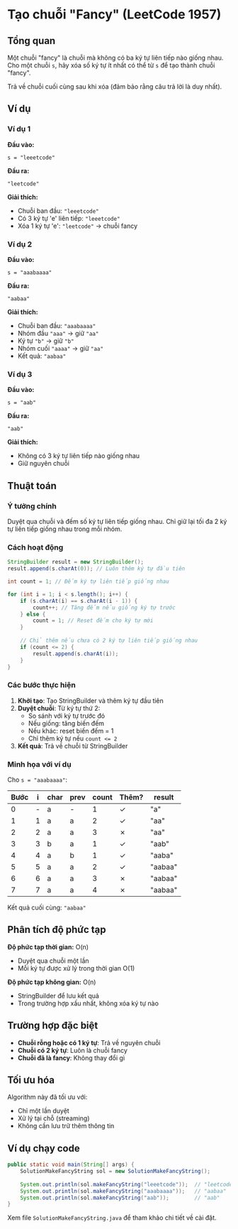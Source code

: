 # Tạo chuỗi "Fancy" (LeetCode 1957)

## Tổng quan
Một chuỗi "fancy" là chuỗi mà không có ba ký tự liên tiếp nào giống nhau. Cho một chuỗi `s`, hãy xóa số ký tự ít nhất có thể từ `s` để tạo thành chuỗi "fancy".

Trả về chuỗi cuối cùng sau khi xóa (đảm bảo rằng câu trả lời là duy nhất).

## Ví dụ

### Ví dụ 1
**Đầu vào:**
```
s = "leeetcode"
```
**Đầu ra:**
```
"leetcode"
```
**Giải thích:**
- Chuỗi ban đầu: `"leeetcode"`
- Có 3 ký tự 'e' liên tiếp: `"leeetcode"`
- Xóa 1 ký tự 'e': `"leetcode"` → chuỗi fancy

### Ví dụ 2
**Đầu vào:**
```
s = "aaabaaaa"
```
**Đầu ra:**
```
"aabaa"
```
**Giải thích:**
- Chuỗi ban đầu: `"aaabaaaa"`
- Nhóm đầu `"aaa"` → giữ `"aa"`
- Ký tự `"b"` → giữ `"b"`
- Nhóm cuối `"aaaa"` → giữ `"aa"`
- Kết quả: `"aabaa"`

### Ví dụ 3
**Đầu vào:**
```
s = "aab"
```
**Đầu ra:**
```
"aab"
```
**Giải thích:**
- Không có 3 ký tự liên tiếp nào giống nhau
- Giữ nguyên chuỗi

## Thuật toán

### Ý tưởng chính
Duyệt qua chuỗi và đếm số ký tự liên tiếp giống nhau. Chỉ giữ lại tối đa 2 ký tự liên tiếp giống nhau trong mỗi nhóm.

### Cách hoạt động
```java
StringBuilder result = new StringBuilder();
result.append(s.charAt(0)); // Luôn thêm ký tự đầu tiên

int count = 1; // Đếm ký tự liên tiếp giống nhau

for (int i = 1; i < s.length(); i++) {
    if (s.charAt(i) == s.charAt(i - 1)) {
        count++; // Tăng đếm nếu giống ký tự trước
    } else {
        count = 1; // Reset đếm cho ký tự mới
    }
    
    // Chỉ thêm nếu chưa có 2 ký tự liên tiếp giống nhau
    if (count <= 2) {
        result.append(s.charAt(i));
    }
}
```

### Các bước thực hiện
1. **Khởi tạo**: Tạo StringBuilder và thêm ký tự đầu tiên
2. **Duyệt chuỗi**: Từ ký tự thứ 2:
   - So sánh với ký tự trước đó
   - Nếu giống: tăng biến đếm
   - Nếu khác: reset biến đếm = 1
   - Chỉ thêm ký tự nếu `count <= 2`
3. **Kết quả**: Trả về chuỗi từ StringBuilder

### Minh họa với ví dụ
Cho `s = "aaabaaaa"`:

| Bước | i | char | prev | count | Thêm? | result     |
|------|---|------|------|-------|-------|------------|
| 0    | - | a    | -    | 1     | ✓     | "a"        |
| 1    | 1 | a    | a    | 2     | ✓     | "aa"       |
| 2    | 2 | a    | a    | 3     | ✗     | "aa"       |
| 3    | 3 | b    | a    | 1     | ✓     | "aab"      |
| 4    | 4 | a    | b    | 1     | ✓     | "aaba"     |
| 5    | 5 | a    | a    | 2     | ✓     | "aabaa"    |
| 6    | 6 | a    | a    | 3     | ✗     | "aabaa"    |
| 7    | 7 | a    | a    | 4     | ✗     | "aabaa"    |

Kết quả cuối cùng: `"aabaa"`

## Phân tích độ phức tạp

**Độ phức tạp thời gian:** O(n)
- Duyệt qua chuỗi một lần
- Mỗi ký tự được xử lý trong thời gian O(1)

**Độ phức tạp không gian:** O(n)
- StringBuilder để lưu kết quả
- Trong trường hợp xấu nhất, không xóa ký tự nào

## Trường hợp đặc biệt

- **Chuỗi rỗng hoặc có 1 ký tự**: Trả về nguyên chuỗi
- **Chuỗi có 2 ký tự**: Luôn là chuỗi fancy
- **Chuỗi đã là fancy**: Không thay đổi gì

## Tối ưu hóa

Algorithm này đã tối ưu với:
- Chỉ một lần duyệt
- Xử lý tại chỗ (streaming)
- Không cần lưu trữ thêm thông tin

## Ví dụ chạy code

```java
public static void main(String[] args) {
    SolutionMakeFancyString sol = new SolutionMakeFancyString();
    
    System.out.println(sol.makeFancyString("leeetcode"));  // "leetcode"
    System.out.println(sol.makeFancyString("aaabaaaa"));   // "aabaa"
    System.out.println(sol.makeFancyString("aab"));        // "aab"
}
```

Xem file `SolutionMakeFancyString.java` để tham khảo chi tiết về cài đặt.
